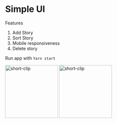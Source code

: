 # Simple UI

Features
1. Add Story
2. Sort Story
3. Mobile responsiveness
4. Delete story


Run app with
``` Yarn start ```

<img width="170" alt="short-clip" src="/wireframes/web.gif">
<img width="170" alt="short-clip" src="/wireframes/mobile.png">
<br />
